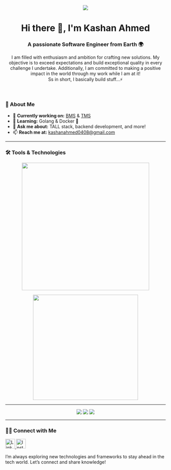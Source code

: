 <p align="center">
    <img src="https://media1.giphy.com/media/v1.Y2lkPTc5MGI3NjExZm45a3Jxd2VjejVxeTZ0OGR3YjYyb3hmbDNnZmIzcHQxamN5dHplMyZlcD12MV9pbnRlcm5hbF9naWZfYnlfaWQmY3Q9Zw/CuuSHzuc0O166MRfjt/giphy.gif">
</p>

<h1 align="center">Hi there 👋, I'm Kashan Ahmed</h1>
<h3 align="center">A passionate Software Engineer from Earth 🌍</h3>

<p align="center">I am filled with enthusiasm and ambition for crafting new solutions.
My objective is to exceed expectations and build exceptional quality in every challenge I undertake. 
Additionally, I am committed to making a positive impact in the world through my work while I am at it!
<br/>Ss in short, I basically build stuff...⚡
</p>

<br/>

### 🚀 About Me

- 🔭 **Currently working on:** [BMS](https://tracker.bexact.co) & [TMS](https://tms.bexact.co)
- 🌱 **Learning:** Golang & Docker 🐳
- 💬 **Ask me about:** TALL stack, backend development, and more!
- 📫 **Reach me at:** [kashanahmed0408@gmail.com](mailto:kashanahmed0408@gmail.com)

---

### 🛠️ Tools & Technologies

<p align="center">
    <img src="https://skillicons.dev/icons?i=laravel,alpinejs,js,php,python,go,bootstrap,tailwind,mysql,sqlite" width="400"/>
</p>

<p align="center">
    <img src="https://skillicons.dev/icons?i=git,github,bitbucket,docker,vscode,sublime,linux,windows,photoshop,figma" width="330"/>
</p>

---

<p align="center">
  <img src="https://github-readme-stats.vercel.app/api/top-langs?username=kashan-amd&show_icons=true&theme=dracula&locale=en&layout=compact" />

  <img src="https://github-readme-stats.vercel.app/api?username=kashan-amd&show_icons=true&theme=tokyonight&hide_border=true&locale=en" />

  <img src="https://github-readme-streak-stats.herokuapp.com/?user=kashan-amd&theme=dark" />
</p>

---

### 👨‍💻 Connect with Me

<p align="left">
    <a href="https://linkedin.com/in/kashanahmed001" target="_blank">
        <img src="https://skillicons.dev/icons?i=linkedin" alt="LinkedIn" width="30"/>
    </a>
    <a href="https://www.instagram.com/kashan_amd/" target="_blank">
        <img src="https://skillicons.dev/icons?i=instagram" alt="Instagram" width="30"/>
    </a>
</p>

I’m always exploring new technologies and frameworks to stay ahead in the tech world. Let’s connect and share knowledge!
